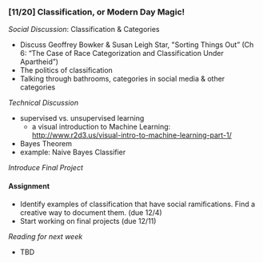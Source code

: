 ### [11/20] Classification, or Modern Day Magic!

_Social Discussion_: Classification & Categories
- Discuss Geoffrey Bowker & Susan Leigh Star, "Sorting Things Out” (Ch 6: “The Case of Race Categorization and Classification Under Apartheid”) 
- The politics of classification
- Talking through bathrooms, categories in social media & other categories 

_Technical Discussion_
- supervised vs. unsupervised learning
  - a visual introduction to Machine Learning: http://www.r2d3.us/visual-intro-to-machine-learning-part-1/
- Bayes Theorem
- example: Naive Bayes Classifier

_Introduce Final Project_

#### Assignment
- Identify examples of classification that have social ramifications. Find a creative way to document them. (due 12/4)
- Start working on final projects (due 12/11)

_Reading for next week_
- TBD


